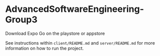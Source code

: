 # AdvancedSoftwareEngineering-Group3

Download Expo Go on the playstore or appstore 

See instructions within `client/README.md` and `server/README.md` for more information on how to run the project.